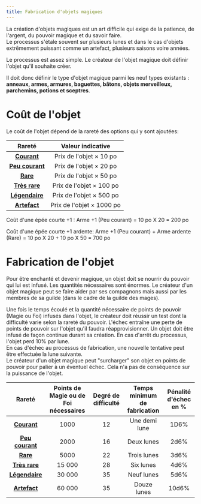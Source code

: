 ```yaml
---
title: Fabrication d'objets magiques
---
```

La création d'objets magiques est un art difficile qui exige de la patience, de l'argent, du pouvoir magique et du savoir faire.  
Le processus s'étale souvent sur plusieurs lunes et dans le cas d'objets extrêmement puissant comme un artefact, plusieurs saisons voire années.  

Le processus est assez simple. Le créateur de l'objet magique doit définir l'objet qu'il souhaite créer.

Il doit donc définir le type d'objet magique parmi les neuf types existants : **anneaux, armes, armures, baguettes, bâtons, objets merveilleux, parchemins, potions et sceptres**.  

# Coût de l'objet
Le coût de l'objet dépend de la rareté des options qui y sont ajoutées:  


|Rareté|Valeur indicative|
|:-:|:-:|
|**[Courant](/liste-objets-magiques/?raretes=Courant)**|Prix de l'objet × 10 po|
|**[Peu courant](/liste-objets-magiques/?raretes=Peu%20courant)**|Prix de l'objet × 20 po|
|**[Rare](/liste-objets-magiques/?raretes=Rare)**|Prix de l'objet × 50 po|
|**[Très rare](/liste-objets-magiques/?raretes=Très%20rare)**|Prix de l'objet × 100 po|
|**[Légendaire](/liste-objets-magiques/?raretes=Légendaire)**|Prix de l'objet × 500 po|
|**[Artefact](/liste-objets-magiques/?raretes=Artefact)**|Prix de l'objet × 1000 po|

Coût d'une épée courte +1 : Arme +1 (Peu courant) = 10 po X 20 = 200 po

Coût d'une épée courte +1 ardente: Arme +1 (Peu courant) + Arme ardente (Rare) = 10 po X 20 + 10 po X 50 = 700 po

# Fabrication de l'objet
Pour être enchanté et devenir magique, un objet doit se nourrir du pouvoir qui lui est infusé. Les quantités nécessaires sont énormes. Le créateur d'un objet magique peut se faire aider par ses compagnons mais aussi par les membres de sa guilde (dans le cadre de la guilde des mages).

Une fois le temps écoulé et la quantité nécessaire de points de pouvoir (Magie ou Foi) infusés dans l'objet, le créateur doit réussir un test dont la difficulté varie selon la rareté du pouvoir. L'échec entraîne une perte de points de pouvoir sur l'objet qu'il faudra réapprovisionner. Un objet doit être infusé de façon continue durant sa création. En cas d'arrêt du processus, l'objet perd 10% par lune.   
En cas d'échec au processus de fabrication, une nouvelle tentative peut être effectuée la lune suivante.   
Le créateur d'un objet magique peut "surcharger" son objet en points de pouvoir pour palier à un éventuel échec. Cela n'a pas de conséquence sur la puissance de l'objet.   

|Rareté|Points de Magie ou de Foi nécessaires|Degré de difficulté|Temps minimum de fabrication|Pénalité d'échec en %|
|:-:|:-:|:-:|:-:|:-:|
|**[Courant](/liste-objets-magiques/?raretes=Courant)**|1000|12|Une demi lune|1D6%|
|**[Peu courant](/liste-objets-magiques/?raretes=Peu%20courant)**|2000|16|Deux lunes|2d6%|
|**[Rare](/liste-objets-magiques/?raretes=Rare)**|5000|22|Trois lunes|3d6%|
|**[Très rare](/liste-objets-magiques/?raretes=Très%20rare)**|15 000|28|Six lunes|4d6%|
|**[Légendaire](/liste-objets-magiques/?raretes=Légendaire)**|30 000|35|Neuf lunes|5d6%|
|**[Artefact](/liste-objets-magiques/?raretes=Artefact)**|60 000|35|Douze lunes|10d6%|

